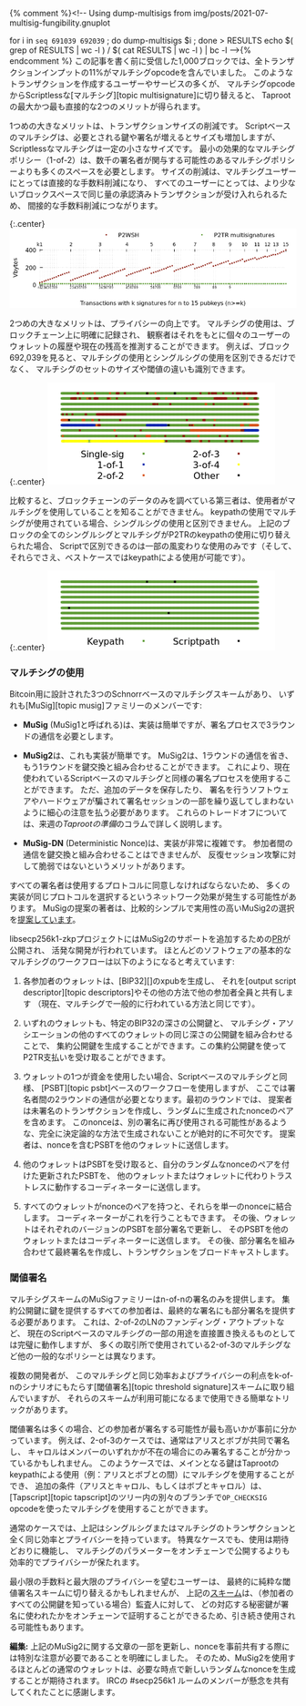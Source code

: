 {% comment %}<!--
  Using dump-multisigs from img/posts/2021-07-multisig-fungibility.gnuplot

  for i in `seq 691039 692039` ; do dump-multisigs $i ; done > RESULTS
  echo $( grep of RESULTS | wc -l ) / $( cat RESULTS | wc -l ) | bc -l
-->{% endcomment %}
この記事を書く前に受信した1,000ブロックでは、全トランザクションインプットの11%がマルチシグopcodeを含んでいました。
このようなトランザクションを作成するユーザーやサービスの多くが、
マルチシグopcodeからScriptlessな[マルチシグ][topic multisignature]に切り替えると、
Taprootの最大かつ最も直接的な2つのメリットが得られます。

1つめの大きなメリットは、トランザクションサイズの削減です。
Scriptベースのマルチシグは、必要とされる鍵や署名が増えるとサイズも増加しますが、
Scriptlessなマルチシグは一定の小さなサイズです。
最小の効果的なマルチシグポリシー（1-of-2）は、数千の署名者が関与する可能性のあるマルチシグポリシーよりも多くのスペースを必要とします。
サイズの削減は、マルチシグユーザーにとっては直接的な手数料削減になり、
すべてのユーザーにとっては、より少ないブロックスペースで同じ量の承認済みトランザクションが受け入れられるため、
間接的な手数料削減につながります。

{:.center}
![Plot showing the savings for multisignatures compared to multisig](/img/posts/2021-07-multisignature-savings.png)

2つめの大きなメリットは、プライバシーの向上です。
マルチシグの使用は、ブロックチェーン上に明確に記録され、
観察者はそれをもとに個々のユーザーのウォレットの履歴や現在の残高を推測することができます。
例えば、ブロック692,039を見ると、マルチシグの使用とシングルシグの使用を区別できるだけでなく、
マルチシグのセットのサイズや閾値の違いも識別できます。

{:.center}
![Illustration of the lack of witness fungibility in current blocks](/img/posts/2021-07-multisig-unfungible.png)

比較すると、ブロックチェーンのデータのみを調べている第三者は、使用者がマルチシグを使用していることを知ることができません。
keypathの使用でマルチシグが使用されている場合、シングルシグの使用と区別できません。
上記のブロックの全てのシングルシグとマルチシグがP2TRのkeypathの使用に切り替えられた場合、
Scriptで区別できるのは一部の風変わりな使用のみです（そして、それらでさえ、ベストケースではkeypathによる使用が可能です）。

{:.center}
![Illustration of how fungibile witnesses could be ideally](/img/posts/2021-07-multisignature-fungible.png)

### マルチシグの使用

Bitcoin用に設計された3つのSchnorrベースのマルチシグスキームがあり、
いずれも[MuSig][topic musig]ファミリーのメンバーです:

- **MuSig** (MuSig1と呼ばれる)は、実装は簡単ですが、署名プロセスで3ラウンドの通信を必要とします。

- **MuSig2**は、これも実装が簡単です。
  MuSig2は、1ラウンドの通信を省き、もう1ラウンドを鍵交換と組み合わせることができます。
  これにより、現在使われているScriptベースのマルチシグと同様の署名プロセスを使用することができます。
  ただ、追加のデータを保存したり、
  署名を行うソフトウェアやハードウェアが騙されて署名セッションの一部を繰り返してしまわないように細心の注意を払う必要があります。
  これらのトレードオフについては、来週の*Taprootの準備*のコラムで詳しく説明します。

- **MuSig-DN** (Deterministic Nonce)は、実装が非常に複雑です。
  参加者間の通信を鍵交換と組み合わせることはできませんが、
  反復セッション攻撃に対して脆弱ではないというメリットがあります。

すべての署名者は使用するプロトコルに同意しなければならないため、
多くの実装が同じプロトコルを選択するというネットワーク効果が発生する可能性があります。
MuSigの提案の著者は、比較的シンプルで実用性の高いMuSig2の選択を[提案しています][nick ruffing blog]。

<!-- "[...] there is no reason to prefer MuSig1 over MuSig2
[...] we expect that most applications will choose MuSig2 over MuSig-DN
[...]" -->

libsecp256k1-zkpプロジェクトにはMuSig2のサポートを追加するための[PR][-zkp 131]が公開され、
活発な開発が行われています。
ほとんどのソフトウェアの基本的なマルチシグのワークフローは以下のようになると考えています:

1. 各参加者のウォレットは、[BIP32][]のxpubを生成し、
   それを[output script descriptor][topic descriptors]やその他の方法で他の参加者全員と共有します
   （現在、マルチシグで一般的に行われている方法と同じです）。

2. いずれのウォレットも、特定のBIP32の深さの公開鍵と、
   マルチシグ・アソシエーションの他のすべてのウォレットの同じ深さの公開鍵を組み合わせることで、
   集約公開鍵を生成することができます。この集約公開鍵を使ってP2TR支払いを受け取ることができます。

3. ウォレットの1つが資金を使用したい場合、Scriptベースのマルチシグと同様、
   [PSBT][topic psbt]ベースのワークフローを使用しますが、
   ここでは署名者間の2ラウンドの通信が必要となります。最初のラウンドでは、
   提案者は未署名のトランザクションを作成し、ランダムに生成されたnonceのペアを含めます。
   このnonceは、別の署名に再び使用される可能性があるような、完全に決定論的な方法で生成されないことが絶対的に不可欠です。
   提案者は、nonceを含むPSBTを他のウォレットに送信します。

4. 他のウォレットはPSBTを受け取ると、自分のランダムなnonceのペアを付けた更新されたPSBTを、
   他のウォレットまたはウォレットに代わりトラストレスに動作するコーディネーターに送信します。

5. すべてのウォレットがnonceのペアを持つと、それらを単一のnonceに結合します。
   コーディネーターがこれを行うこともできます。
   その後、ウォレットはそれぞれのバージョンのPSBTを部分署名で更新し、
   そのPSBTを他のウォレットまたはコーディネーターに送信します。
   その後、部分署名を組み合わせて最終署名を作成し、トランザクションをブロードキャストします。

### 閾値署名

マルチシグスキームのMuSigファミリーはn-of-nの署名のみを提供します。
集約公開鍵に鍵を提供するすべての参加者は、最終的な署名にも部分署名を提供する必要があります。
これは、2-of-2のLNのファンディング・アウトプットなど、
現在のScriptベースのマルチシグの一部の用途を直接置き換えるものとしては完璧に動作しますが、
多くの取引所で使用されている2-of-3のマルチシグなど他の一般的なポリシーとは異なります。

複数の開発者が、
このマルチシグと同じ効率およびプライバシーの利点をk-of-nのシナリオにもたらす[閾値署名][topic threshold signature]スキームに取り組んでいますが、
それらのスキームが利用可能になるまで使用できる簡単なトリックがあります。

閾値署名は多くの場合、どの参加者が署名する可能性が最も高いかが事前に分かっています。
例えば、2-of-3のケースでは、通常はアリスとボブが共同で署名し、
キャロルはメンバーのいずれかが不在の場合にのみ署名することが分かっているかもしれません。
このようケースでは、メインとなる鍵はTaprootのkeypathによる使用（例：アリスとボブとの間）にマルチシグを使用することができ、
追加の条件（アリスとキャロル、もしくはボブとキャロル）は、
[Tapscript][topic tapscript]のツリー内の別々のブランチで`OP_CHECKSIG`
opcodeを使ったマルチシグを使用することができます。

通常のケースでは、上記はシングルシグまたはマルチシグのトランザクションと全く同じ効率とプライバシーを持っています。
特異なケースでも、使用は期待どおりに機能し、
マルチシグのパラメーターをオンチェーンで公開するよりも効率的でプライバシーが保たれます。

最小限の手数料と最大限のプライバシーを望むユーザーは、
最終的に純粋な閾値署名スキームに切り替えるかもしれませんが、
上記の[スキーム][erhardt post]は、（参加者のすべての公開鍵を知っている場合）監査人に対して、
どの対応する秘密鍵が署名に使われたかをオンチェーンで証明することができるため、引き続き使用される可能性もあります。

**編集:** 上記のMuSig2に関する文章の一部を更新し、nonceを事前共有する際には特別な注意が必要であることを明確にしました。
そのため、MuSig2を使用するほとんどの通常のウォレットは、必要な時点で新しいランダムなnonceを生成することが期待されます。
IRCの #secp256k1 ルームのメンバーが懸念を共有してくれたことに感謝します。

[nick ruffing blog]: https://medium.com/blockstream/musig2-simple-two-round-schnorr-multisignatures-bf9582e99295
[-zkp 131]: https://github.com/ElementsProject/secp256k1-zkp/pull/131
[erhardt post]: https://murchandamus.medium.com/2-of-3-multisig-inputs-using-pay-to-taproot-d5faf2312ba3
